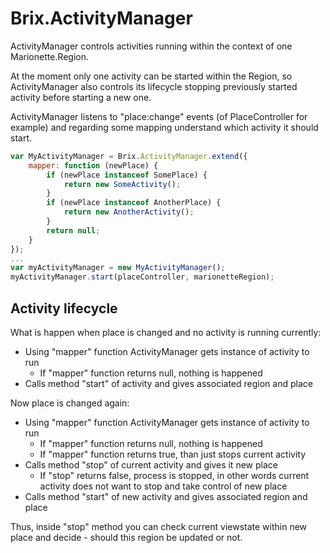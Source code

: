 # Brix.ActivityManager

ActivityManager controls activities running within the context of one Marionette.Region.

At the moment only one activity can be started within the Region, so ActivityManager also controls its lifecycle stopping previously started activity before starting a new one.

ActivityManager listens to "place:change" events (of PlaceController for example) and regarding some mapping understand which activity it should start.

```js
var MyActivityManager = Brix.ActivityManager.extend({
    mapper: function (newPlace) {
        if (newPlace instanceof SomePlace) {
            return new SomeActivity();
        }
        if (newPlace instanceof AnotherPlace) {
            return new AnotherActivity();
        }
        return null;
    }
});
...
var myActivityManager = new MyActivityManager();
myActivityManager.start(placeController, marionetteRegion);

```

## Activity lifecycle

What is happen when place is changed and no activity is running currently:

*   Using "mapper" function ActivityManager gets instance of activity to run
    -   If "mapper" function returns null, nothing is happened
*   Calls method "start" of activity and gives associated region and place

Now place is changed again:

*   Using "mapper" function ActivityManager gets instance of activity to run
    -   If "mapper" function returns null, nothing is happened
    -   If "mapper" function returns true, than just stops current activity
*   Calls method "stop" of current activity and gives it new place
    -   If "stop" returns false, process is stopped, in other words current activity does not want to stop and take control of new place
*   Calls method "start" of new activity and gives associated region and place

Thus, inside "stop" method you can check current viewstate within new place and decide - should this region be updated or not.